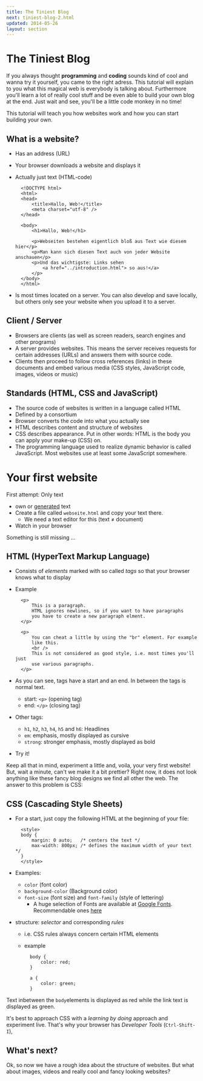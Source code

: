 ```yaml
---
title: The Tiniest Blog
next: tiniest-blog-2.html
updated: 2014-05-26
layout: section
---
```


# The Tiniest Blog

If you always thought __programming__ and __coding__ sounds kind of cool and wanna try it yourself, you came to the right adress.
This tutorial will explain to you what this magical web is everybody is talking about. Furthermore you'll learn a lot of really cool stuff and be even able to build your own blog at the end. Just wait and see, you'll be a little code monkey in no time!

This tutorial will teach you how websites work and how you can start building your own.

## What is a website?

* Has an address (URL)
* Your browser downloads a website and displays it
* Actually just text (HTML-code)

        <!DOCTYPE html>
        <html>
        <head>
            <title>Hallo, Web!</title>
            <meta charset="utf-8" />
        </head>
  
        <body>
            <h1>Hallo, Web!</h1>
            
            <p>Webseiten bestehen eigentlich bloß aus Text wie diesem hier</p>
            <p>Man kann sich diesen Text auch von jeder Website anschauen</p>
            <p>Und das wichtigste: Links sehen
                <a href="../introduction.html"> so aus!</a>
            </p>
        </body>
        </html>
    
* Is most times located on a server. You can also develop and save locally, but others only see your website when you upload it to a server.

## Client / Server

* Browsers are clients (as well as screen readers, search engines and other programs)
* A server provides websites. This means the server receives requests for certain addresses (URLs) and answers them with source code.
* Clients then proceed to follow cross references (links) in these documents and embed various media (CSS styles, JavaScript code, images, videos or music)

## Standards (HTML, CSS and JavaScript)

* The source code of websites is written in a language called HTML
* Defined by a consortium
* Browser converts the code into what you actually see
* HTML describes content and structure of websites
* CSS describes appearance. Put in other words: HTML is the body you can apply your make-up (CSS) on.
* The programming language used to realize dynamic behavior is called JavaScript. Most websites use at least some JavaScript somewhere.

# Your first website

First attempt: Only text

* own or [generated](http://loripsum.net/api/5/plaintext) text
* Create a file called `webseite.html` and copy your text there.
  - We need a text editor for this (text ≠ document)
* Watch in your browser 

Something is still missing ...

## HTML (HyperText Markup Language)

* Consists of *elements* marked with so called *tags* so that your browser knows what to display
* Example

        <p>
            This is a paragraph.
            HTML ignores newlines, so if you want to have paragraphs
            you have to create a new paragraph elment.
        </p>
    
        <p>
            You can cheat a little by using the "br" element. For example
            like this.
            <br />
            This is not considered as good style, i.e. most times you'll just
            use various paragraphs.
        </p>


* As you can see, tags have a start and an end. In between the tags is normal text.
  - start: `<p>` (opening tag)
  - end: `</p>` (closing tag)
* Other tags:
  - `h1`, `h2`, `h3`, `h4`, `h5` and `h6`: Headlines
  - `em`: emphasis, mostly displayed as cursive
  - `strong`: stronger emphasis, mostly displayed as bold
* Try it!

Keep all that in mind, experiment a little and, voila, your very first website! But, wait a minute, can't we make it a bit prettier? Right now, it does not look anything like these fancy blog designs we find all other the web. The answer to this problem is CSS:

## CSS (Cascading Style Sheets)

* For a start, just copy the following HTML at the beginning of your file:

        <style>
        body {
            margin: 0 auto;   /* centers the text */
            max-width: 800px; /* defines the maximum width of your text */
        }
        </style>

* Examples:
  - `color` (font color)
  - `background-color` (Background color)
  - `font-size` (font size) and `font-family` (style of lettering)
    + A huge selection of Fonts are available at [Google Fonts](http://google.com/fonts). Recommendable ones [here](http://www.smashingmagazine.com/2014/03/12/taking-a-second-look-at-free-fonts/)
* structure: *selector* and corresponding *rules*
    - i.e. CSS rules always concern certain HTML elements
    - example

            body {
                color: red;
            }
            
            a {
                color: green;
            }

Text inbetween the `body`elements is displayed as red while the link text is displayed as green.

It's best to approach CSS with a *learning by doing* approach and experiment live. That's why your browser has _Developer Tools_  (`Ctrl-Shift-I`),

## What's next?

Ok, so now we have a rough idea about the structure of websites. But what about images, videos and really cool and fancy looking websites?




